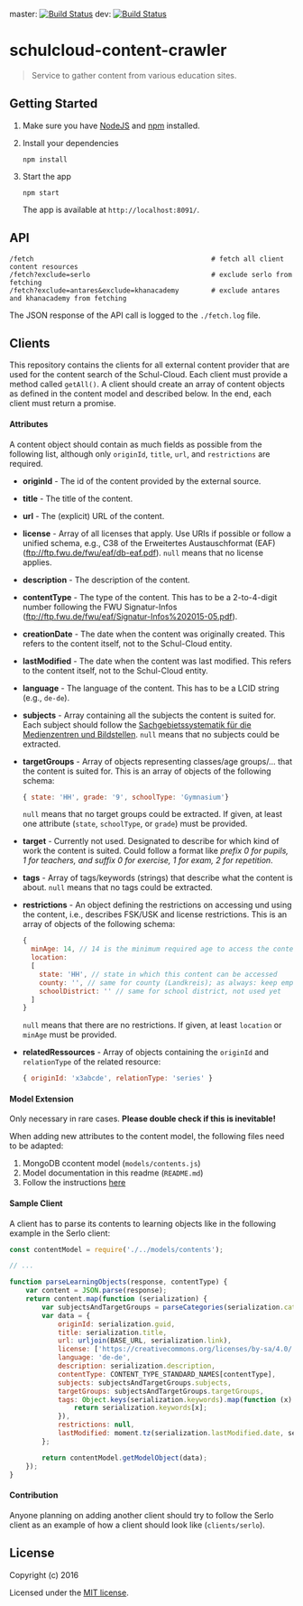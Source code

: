 master: [![Build Status](https://travis-ci.org/schul-cloud/schulcloud-content-crawler.svg?branch=master)](https://travis-ci.org/schul-cloud/schulcloud-content-crawler)
dev: [![Build Status](https://travis-ci.org/schul-cloud/schulcloud-content-crawler.svg?branch=dev)](https://travis-ci.org/schul-cloud/schulcloud-content-crawler)
# schulcloud-content-crawler
> Service to gather content from various education sites.

## Getting Started

1. Make sure you have [NodeJS](https://nodejs.org/) and [npm](https://www.npmjs.com/) installed.
2. Install your dependencies

    ```
    npm install
    ```
3. Start the app

    ```
    npm start
    ```

    The app is available at `http://localhost:8091/`.

## API

```
/fetch                                            # fetch all client content resources
/fetch?exclude=serlo                              # exclude serlo from fetching
/fetch?exclude=antares&exclude=khanacademy        # exclude antares and khanacademy from fetching
```

The JSON response of the API call is logged to the `./fetch.log` file.

## Clients

This repository contains the clients for all external content provider that are used for the content search of the Schul-Cloud. 
Each client must provide a method called `getAll()`. A client should create an array of content objects as defined in the content model and described below. In the end, each client must return a promise.

#### Attributes
A content object should contain as much fields as possible from the following list, although only `originId`, `title`, `url`, and `restrictions` are required.

* **originId** - The id of the content provided by the external source.
* **title** - The title of the content.
* **url** - The (explicit) URL of the content.
* **license** - Array of all licenses that apply. Use URIs if possible or follow a unified schema, e.g., C38 of the Erweitertes Austauschformat (EAF) (ftp://ftp.fwu.de/fwu/eaf/db-eaf.pdf). `null` means that no license applies.
* **description** - The description of the content.
* **contentType** - The type of the content. This has to be a 2-to-4-digit number following the FWU Signatur-Infos (ftp://ftp.fwu.de/fwu/eaf/Signatur-Infos%202015-05.pdf).
* **creationDate** - The date when the content was originally created. This refers to the content itself, not to the Schul-Cloud entity.
* **lastModified** - The date when the content was last modified. This refers to the content itself, not to the Schul-Cloud entity.
* **language** - The language of the content. This has to be a LCID string (e.g., `de-de`).
* **subjects** - Array containing all the subjects the content is suited for. Each subject should follow the [Sachgebietssystematik für die Medienzentren und Bildstellen](http://agmud.de/wp-content/uploads/2013/09/sgsyst-20121219.pdf). `null` means that no subjects could be extracted.
* **targetGroups** - Array of objects representing classes/age groups/… that the content is suited for. This is an array of objects of the following schema:
    ```javascript
    { state: 'HH', grade: '9', schoolType: 'Gymnasium'}
    ```
    `null` means that no target groups could be extracted. If given, at least one attribute (`state`, `schoolType`, or `grade`) must be provided.
* **target** - Currently not used. Designated to describe for which kind of work the content is suited. Could follow a format like *prefix 0 for pupils, 1 for teachers, and suffix 0 for exercise, 1 for exam, 2 for repetition*.
* **tags** - Array of tags/keywords (strings) that describe what the content is about. `null` means that no tags could be extracted.
* **restrictions** - An object defining the restrictions on accessing und using the content, i.e., describes FSK/USK and license restrictions. This is an array of objects of the following schema: 
    ```javascript
    {
      minAge: 14, // 14 is the minimum required age to access the content
      location:
      [
        state: 'HH', // state in which this content can be accessed
        county: '', // same for county (Landkreis); as always: keep empty when it does not apply, not used yet
        schoolDistrict: '' // same for school district, not used yet
      ]
    }
    ```
    `null` means that there are no restrictions. If given, at least `location` or `minAge` must be provided.

* **relatedRessources** - Array of objects containing the `originId` and `relationType` of the related resource:
    ```javascript
    { originId: 'x3abcde', relationType: 'series' }
    ```

#### Model Extension

Only necessary in rare cases. **Please double check if this is inevitable!**

When adding new attributes to the content model, the following files need to be adapted:

1. MongoDB ccontent model (`models/contents.js`)
2. Model documentation in this readme (`README.md`)
3. Follow the instructions [here](https://github.com/schul-cloud/schulcloud-content-api#extension-of-the-content-model)

#### Sample Client
A client has to parse its contents to learning objects like in the following example in the Serlo client:
```javascript
const contentModel = require('./../models/contents');

// ...

function parseLearningObjects(response, contentType) {
    var content = JSON.parse(response);
    return content.map(function (serialization) {
        var subjectsAndTargetGroups = parseCategories(serialization.categories);
        var data = {
            originId: serialization.guid,
            title: serialization.title,
            url: urljoin(BASE_URL, serialization.link),
            license: ['https://creativecommons.org/licenses/by-sa/4.0/'],
            language: 'de-de',
            description: serialization.description,
            contentType: CONTENT_TYPE_STANDARD_NAMES[contentType],
            subjects: subjectsAndTargetGroups.subjects,
            targetGroups: subjectsAndTargetGroups.targetGroups,
            tags: Object.keys(serialization.keywords).map(function (x) {
                return serialization.keywords[x];
            }),
            restrictions: null,
            lastModified: moment.tz(serialization.lastModified.date, serialization.lastModified.timezone).toDate()
        };

        return contentModel.getModelObject(data);
    });
}
```

#### Contribution

Anyone planning on adding another client should try to follow the Serlo client as an example of how a client should look like (`clients/serlo`).

## License

Copyright (c) 2016

Licensed under the [MIT license](LICENSE).
